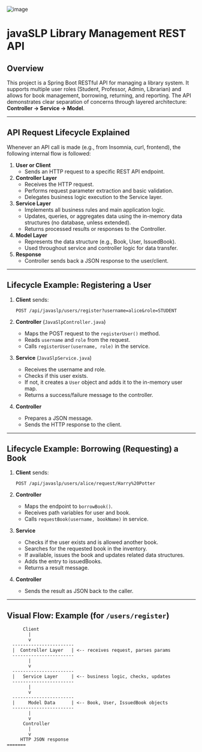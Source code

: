 
![image](https://github.com/user-attachments/assets/6f36bf31-e97f-45ed-9cf7-3685857db57b)


# javaSLP Library Management REST API

## Overview

This project is a Spring Boot RESTful API for managing a library system. It supports multiple user roles (Student, Professor, Admin, Librarian) and allows for book management, borrowing, returning, and reporting. The API demonstrates clear separation of concerns through layered architecture: **Controller → Service → Model**.

---

## API Request Lifecycle Explained

Whenever an API call is made (e.g., from Insomnia, curl, frontend), the following internal flow is followed:

1. **User or Client**
    - Sends an HTTP request to a specific REST API endpoint.
2. **Controller Layer**
    - Receives the HTTP request.
    - Performs request parameter extraction and basic validation.
    - Delegates business logic execution to the Service layer.
3. **Service Layer**
    - Implements all business rules and main application logic.
    - Updates, queries, or aggregates data using the in-memory data structures (no database, unless extended).
    - Returns processed results or responses to the Controller.
4. **Model Layer**
    - Represents the data structure (e.g., Book, User, IssuedBook).
    - Used throughout service and controller logic for data transfer.
5. **Response**
    - Controller sends back a JSON response to the user/client.

---

## Lifecycle Example: Registering a User

1. **Client** sends:
    ```
    POST /api/javaslp/users/register?username=alice&role=STUDENT
    ```

2. **Controller** (`JavaSlpController.java`)
    - Maps the POST request to the `registerUser()` method.
    - Reads `username` and `role` from the request.
    - Calls `registerUser(username, role)` in the service.

3. **Service** (`JavaSlpService.java`)
    - Receives the username and role.
    - Checks if this user exists.
    - If not, it creates a `User` object and adds it to the in-memory user map.
    - Returns a success/failure message to the controller.

4. **Controller**
    - Prepares a JSON message.
    - Sends the HTTP response to the client.

---

## Lifecycle Example: Borrowing (Requesting) a Book

1. **Client** sends:
    ```
    POST /api/javaslp/users/alice/request/Harry%20Potter
    ```

2. **Controller**
    - Maps the endpoint to `borrowBook()`.
    - Receives path variables for user and book.
    - Calls `requestBook(username, bookName)` in service.

3. **Service**
    - Checks if the user exists and is allowed another book.
    - Searches for the requested book in the inventory.
    - If available, issues the book and updates related data structures.
    - Adds the entry to issuedBooks.
    - Returns a result message.

4. **Controller**
    - Sends the result as JSON back to the caller.

---

## Visual Flow: Example (for `/users/register`)

```text
      Client
        |
        v
  -----------------------
  |  Controller Layer   | <-- receives request, parses params
  -----------------------
        |
        v
  -----------------------
  |   Service Layer     | <-- business logic, checks, updates
  -----------------------
        |
        v
  -----------------------
  |     Model Data      | <-- Book, User, IssuedBook objects
  -----------------------
        |
        v
      Controller
        |
        v
     HTTP JSON response
=======

